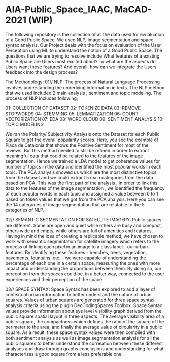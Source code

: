 # AIA-Public_Space_IAAC, MaCAD-2021 (WIP)
The following repository is the collection of all the data used for evualuation of a Good Public Space. We used NLP, Image segmentation and space syntax analysis.
Our Project deals with the focus on evaluation of the User Perception using ML to understand the notion of a Good Public Space. The questions that we are trying to resolve include What features of a existing Public Space are Users most excited about? To what are the aspects do Users want these features? And overall, how can we integrate the Users feedback into the design process?



The Methodology:
01// NLP: The process of Natural Language Processing involves understanding the underlying information in texts. The NLP method that we used included 2 main analysis ; sentiment and topic modeling. The process of NLP includes following;

01: COLLECTION OF DATASET
02: TOKENIZE DATA
03: REMOVE STOPWORDS
04: STEMMING
05: LEMMATIZATION
06: COUNT VECTORIZATION
07: EDA
08: WORD CLOUD 
09: SENTIMENT ANALYSIS
10: TOPIC MODELING

We ran the Polarity/ Subjectivity Analysis onto the Dataset for each Public Square to get the overall popularity scores. Here, you see the example of Placa de Catalonia that shows the Positive Sentiment for most of the reviews.  But this method needed to still be refined in order to extract meaningful data that could be related to the features of the image segmentation. Hence we trained a LDA model to get coherence values for number of topics in the data and identified the most popular words in each topic. The PCA analysis showed us which are the most distinctive topics from the dataset and we could extract 5 main categories from the data based on PCA.  This was the first part of the analysis , in order to link this data to the features of the image segmentation , we identified the frequency of each popular words in each topic and assigned a value between 0 to 1 based on token values that we got from the PCA analysis.  Here you can see the 14 categories of image segmentation that are relatable to the 5 categories of NLP. 

02// SEMANTIC SEGMENTATION FOR SATELLITE IMAGERY:
Public spaces are different. Some are open and quiet while others are busy and compact, others wide and empty, while others are full of amenities and features. Having in mind the idea of creating a replicable method, we have chosen to work with semantic segmentation for satellite imagery which refers to the process of linking each pixel in an image to a class label - our urban features. By identifying these features - benches, trees, vegetation, pavements, fountains, etc. -  we were capable of understanding the percentage of each one in a certain space, measuring the ones with more impact and understanding the proportions between them. By doing so, our perception from the spaces could be, in a better way, connected to the user experiences and their perception of the space.

03// SPACE SYNTAX:
Space Syntax has been explored to add a layer of  contextual urban information to better understand the nature of urban squares. Values of urban squares  are generated for three space syntax analysis criteria using the plugin DecCodingSpaces Toolbox.  Space Syntax values provide information about eye level visibility graph derived from the public square spatial layout in three aspects. The average visibility area of a public square, the compactness which defines the ratio of the square of the perimeter to the area, and finally the average value of circularity in a public square. As a result, these space syntax values were then compiled with both sentiment analysis as well as image segmentation analysis for all the public squares to better understand the correlation between these different analyses and draw through graphs conclusions and understanding for what characterizes a good square from a less preferable one.
